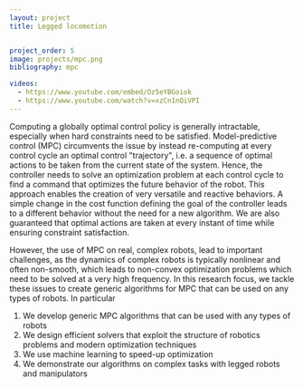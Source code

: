 ```yaml
---
layout: project
title: Legged locomotion


project_order: 5
image: projects/mpc.png
bibliography: mpc

videos:
  - https://www.youtube.com/embed/Oz5eYBGoiok
  - https://www.youtube.com/watch?v=xzCn1nQiVPI
---
```


Computing a globally optimal control policy is generally intractable, especially when hard constraints need to be satisfied.
Model-predictive control (MPC) circumvents the issue by instead re-computing at every control cycle an optimal control "trajectory",
 i.e. a sequence of optimal actions to be taken from the current state of the system.
Hence, the controller needs to solve an optimization problem at each control cycle to find a command that optimizes 
the future behavior of the robot.
This approach enables the creation of very versatile and reactive behaviors. A simple change in the cost function
defining the goal of the controller leads to a different behavior without the need for a new algorithm.
We are also guaranteed that optimal actions are taken at every instant of time while ensuring constraint satisfaction.

However, the use of MPC on real, complex robots, lead to important challenges, as the dynamics of complex robots is typically nonlinear and
often non-smooth, which leads to non-convex optimization problems which need to be solved at a very high frequency.
In this research focus, we tackle these issues to create generic algorithms for MPC that can be used on any types of robots.
In particular
1. We develop generic MPC algorithms that can be used with any types of robots
2. We design efficient solvers that exploit the structure of robotics problems and modern optimization techniques
3. We use machine learning to speed-up optimization
4. We demonstrate our algorithms on complex tasks with legged robots and manipulators